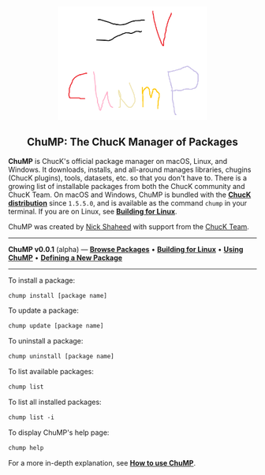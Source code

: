 <div align="center">

<img src="images/logo.png" width="60%"></img>

<h2>ChuMP: The ChucK Manager of Packages</h2>

</div> <!-- end center -->

<p align="justify">

<b>ChuMP</b> is ChucK's official package manager on macOS, Linux, and Windows. It downloads, installs, and all-around manages libraries, chugins (ChucK plugins), tools, datasets, etc. so that you don't have to. There is a growing list of installable packages from both the ChucK community and ChucK Team. On macOS and Windows, ChuMP is bundled with the [**ChucK distribution**](../release/) since `1.5.5.0`, and is available as the command `chump` in your terminal. If you are on Linux, see [**Building for Linux**](./building_for_linux).

ChuMP was created by <a href="https://nicholasshaheed.com/">Nick Shaheed</a> with support from the <a href="../doc/authors.html">ChucK Team</a>.

---

**ChuMP v0.0.1** (alpha) — [**Browse Packages**](../release/chump/)
• [**Building for Linux**](./linux-build.html)
• [**Using ChuMP**](./usage.html)
• [**Defining a New Package**](./walkthru.html)

---


To install a package:

```txt
chump install [package name]
```

To update a package:

```txt
chump update [package name]
```

To uninstall a package:

```txt
chump uninstall [package name]
```

To list available packages:
```txt
chump list
```

To list all installed packages:
```txt
chump list -i
```

To display ChuMP's help page:
```txt
chump help
```

For a more in-depth explanation, see [**How to use ChuMP**](./usage.html). 
